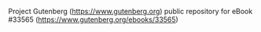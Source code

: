 Project Gutenberg (https://www.gutenberg.org) public repository for eBook #33565 (https://www.gutenberg.org/ebooks/33565)
